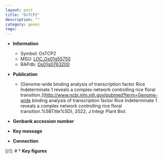 ```yaml
---
layout: post
title: "OsTCP2"
description: ""
category: genes
tags: 
---
```


* **Information**  
    + Symbol: OsTCP2  
    + MSU: [LOC_Os01g55750](http://rice.uga.edu/cgi-bin/ORF_infopage.cgi?orf=LOC_Os01g55750)  
    + RAPdb: [Os01g0763200](http://rapdb.dna.affrc.go.jp/viewer/gbrowse_details/irgsp1?name=Os01g0763200)  

* **Publication**  
    + [Genome-wide binding analysis of transcription factor Rice Indeterminate 1 reveals a complex network controlling rice floral transition.](http://www.ncbi.nlm.nih.gov/pubmed?term=Genome-wide binding analysis of transcription factor Rice Indeterminate 1 reveals a complex network controlling rice floral transition.%5BTitle%5D), 2022, J Integr Plant Biol.

* **Genbank accession number**  

* **Key message**  

* **Connection**  

[//]: # * **Key figures**  


